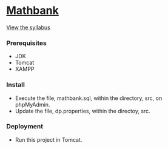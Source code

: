 # [Mathbank](http://htmlpreview.github.io/?https://github.com/jaredible/umsl-cmpsci-4010/blob/master/Project2/CS4010Fall2019Project2.html)
[View the syllabus](http://htmlpreview.github.io/?https://github.com/jaredible/umsl-cmpsci-4010/blob/master/Project2/CS4010Fall2019Project2.html)
<br/>

### Prerequisites

* JDK
* Tomcat
* XAMPP

### Install

- Execute the file, mathbank.sql, within the directory, src, on phpMyAdmin.
- Update the file, dp.properties, within the directoy, src.

### Deployment

- Run this project in Tomcat.
